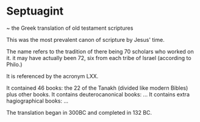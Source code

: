# Septuagint
~ the Greek translation of old testament scriptures


This was the most prevalent canon of scripture by Jesus' time.

The name refers to the tradition of there being 70 scholars who worked on it.
it may have actually been 72, six from each tribe of Israel (according to Philo.)

It is referenced by the acronym LXX.

It contained 46 books: the 22 of the Tanakh (divided like modern Bibles) plus other books.
It contains deuterocanonical books: ...
It contains extra hagiographical books: ...

The translation began in 300BC and completed in 132 BC.
